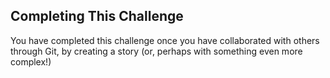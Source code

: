 ## Completing This Challenge

You have completed this challenge once you have collaborated with others through Git, by creating a story (or, perhaps with something even more complex!)
